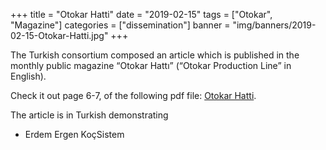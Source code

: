 +++
title = "Otokar Hatti"
date = "2019-02-15"
tags = ["Otokar", "Magazine"]
categories = ["dissemination"]
banner = "img/banners/2019-02-15-Otokar-Hatti.jpg"
+++

The Turkish consortium  composed an article which is published in the monthly public magazine “Otokar Hattı” (“Otokar Production Line” in English).
 
Check it out page 6-7, of the following pdf file: <a href = "https://www.otokar.com.tr/assets/pdf/otokar-hatti.pdf">Otokar Hatti</a>.

The article is in Turkish demonstrating 
 
- Erdem Ergen
  KoçSistem